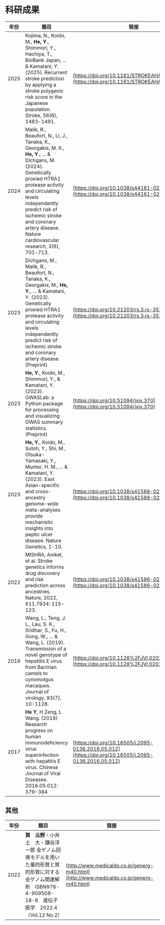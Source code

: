 # 科研成果

| 年份 | 题目                          |链接|
| ------ | ----------------------------------- |---|
| 2025|Kojima, N., Koido, M., **He, Y.**, Shimmori, Y., Hachiya, T., BioBank Japan, ... & Kamatani, Y. (2025). Recurrent stroke prediction by applying a stroke polygenic risk score in the Japanese population. Stroke, 56(6), 1483-1491. | [https://doi.org/10.1161/STROKEAHA.124.047786](https://doi.org/10.1161/STROKEAHA.124.047786) |
| 2024| Malik, R., Beaufort, N., Li, J., Tanaka, K., Georgakis, M. K., **He, Y.**, ... & Dichgans, M. (2024). Genetically proxied HTRA1 protease activity and circulating levels independently predict risk of ischemic stroke and coronary artery disease. Nature cardiovascular research, 3(6), 701-713.| [https://doi.org/10.1038/s44161-024-00475-3](https://doi.org/10.1038/s44161-024-00475-3) |
| 2023|  Dichgans, M., Malik, R., Beaufort, N., Tanaka, K., Georgakis, M., **He, Y.**, ... & Kamatani, Y. (2023). Genetically proxied HTRA1 protease activity and circulating levels independently predict risk of ischemic stroke and coronary artery disease. (Preprint) | [https://doi.org/10.21203/rs.3.rs-3523612/v1](https://doi.org/10.21203/rs.3.rs-3523612/v1) |
| 2023|  **He, Y.**, Koido, M., Shimmori, Y., & Kamatani, Y. (2023). GWASLab: a Python package for processing and visualizing GWAS summary statistics.  (Preprint)|[https://doi.org/10.51094/jxiv.370](https://doi.org/10.51094/jxiv.370)|
| 2023 | **He, Y.**, Koido, M., Sutoh, Y., Shi, M., Otsuka-Yamasaki, Y., Munter, H. M., ... & Kamatani, Y. (2023). East Asian-specific and cross-ancestry genome-wide meta-analyses provide mechanistic insights into peptic ulcer disease. Nature Genetics, 1-10.  |[https://doi.org/10.1038/s41588-023-01569-7](https://doi.org/10.1038/s41588-023-01569-7)|
| 2022 |  MISHRA, Aniket, et al. Stroke genetics informs drug discovery and risk prediction across ancestries. Nature, 2022, 611.7934: 115-123. |[https://doi.org/10.1038/s41586-022-05165-3](https://doi.org/10.1038/s41586-022-05165-3)|
| 2019 |  Wang, L., Teng, J. L., Lau, S. K., Sridhar, S., Fu, H., Gong, W., ... & Wang, L. (2019). Transmission of a novel genotype of hepatitis E virus from Bactrian camels to cynomolgus macaques. Journal of virology, 93(7), 10-1128. |[https://doi.org/10.1128%2FJVI.02014-18](https://doi.org/10.1128%2FJVI.02014-18)|
| 2017 | **He Y**, H Zeng, L Wang. (2016) Research progress on human immunodeficiency virus superinfection with hepatitis E virus. Chinese Journal of Viral Diseases. 2016.05.012: 379-384 |[https://doi.org/10.16505/j.2095-0136.2016.05.012](https://doi.org/10.16505/j.2095-0136.2016.05.012)|

## 其他
| 年份 | 题目                          |链接|
| ------ | ----------------------------------- |---|
| 2022| **賀　云野**・小井土　大・鎌谷洋一郎 全ゲノム回帰モデルを用いた量的形質と質的形質に対する全ゲノム関連解析　ISBN978-4-909508-18-8　遺伝子医学　2022.4　（Vol.12 No.2）　|[http://www.medicaldo.co.jp/gene/g-m40.html](http://www.medicaldo.co.jp/gene/g-m40.html)|